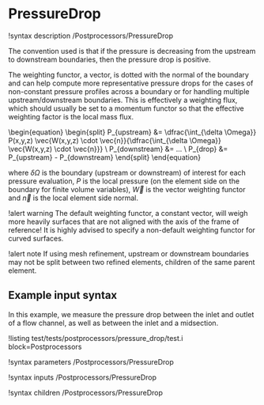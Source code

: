 # PressureDrop

!syntax description /Postprocessors/PressureDrop

The convention used is that if the pressure is decreasing from the upstream to downstream boundaries,
then the pressure drop is positive.

The weighting functor, a vector, is dotted with the normal of the boundary and can help compute more
representative pressure drops for the cases of non-constant
pressure profiles across a boundary or for handling multiple upstream/downstream boundaries.
This is effectively a weighting flux, which should usually be set to a momentum functor so
that the effective weighting factor is the local mass flux.

\begin{equation}
\begin{split}
P_{upstream} &= \dfrac{\int_{\delta \Omega}} P(x,y,z) \vec{W(x,y,z) \cdot \vec{n}}{\dfrac{\int_{\delta \Omega}} \vec{W(x,y,z) \cdot \vec{n}}} \\
P_{downstream} &= ... \\
P_{drop} &= P_{upstream} - P_{downstream}
\end{split}
\end{equation}

where $\delta \Omega$ is the boundary (upstream or downstream) of interest for each pressure evaluation,
$P$ is the local pressure (on the element side on the boundary for finite volume variables), $\vec{W}$ is
the vector weighting functor and $\vec{n}$ is the local element side normal.

!alert warning
The default weighting functor, a constant vector, will weigh more heavily surfaces that are not aligned
with the axis of the frame of reference! It is highly advised to specify a non-default weighting functor
for curved surfaces.

!alert note
If using mesh refinement, upstream or downstream boundaries may not be split between two refined elements,
children of the same parent element.

## Example input syntax

In this example, we measure the pressure drop between the inlet and outlet of a flow channel,
as well as between the inlet and a midsection.

!listing test/tests/postprocessors/pressure_drop/test.i block=Postprocessors

!syntax parameters /Postprocessors/PressureDrop

!syntax inputs /Postprocessors/PressureDrop

!syntax children /Postprocessors/PressureDrop
